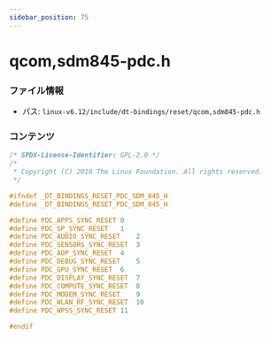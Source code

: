 ```yaml
---
sidebar_position: 75
---
```

# qcom,sdm845-pdc.h

### ファイル情報

- パス: `linux-v6.12/include/dt-bindings/reset/qcom,sdm845-pdc.h`

### コンテンツ

```h
/* SPDX-License-Identifier: GPL-2.0 */
/*
 * Copyright (C) 2018 The Linux Foundation. All rights reserved.
 */

#ifndef _DT_BINDINGS_RESET_PDC_SDM_845_H
#define _DT_BINDINGS_RESET_PDC_SDM_845_H

#define PDC_APPS_SYNC_RESET	0
#define PDC_SP_SYNC_RESET	1
#define PDC_AUDIO_SYNC_RESET	2
#define PDC_SENSORS_SYNC_RESET	3
#define PDC_AOP_SYNC_RESET	4
#define PDC_DEBUG_SYNC_RESET	5
#define PDC_GPU_SYNC_RESET	6
#define PDC_DISPLAY_SYNC_RESET	7
#define PDC_COMPUTE_SYNC_RESET	8
#define PDC_MODEM_SYNC_RESET	9
#define PDC_WLAN_RF_SYNC_RESET	10
#define PDC_WPSS_SYNC_RESET	11

#endif

```
